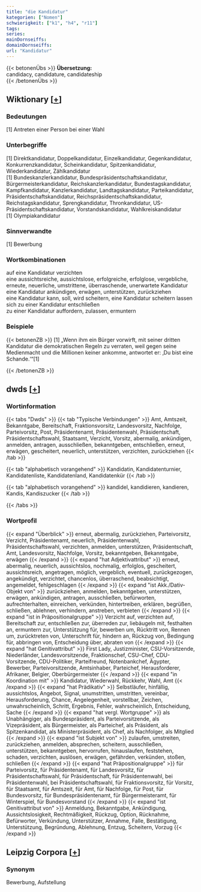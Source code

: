 ```yaml
---
title: "die Kandidatur"
kategorien: ["Nomen"]
schwierigkeit: ["k1", "h4", "r11"]
tags:
series:
mainDornseiffs:
domainDornseiffs:
url: "Kandidatur"
---
```


{{< betonenÜbs >}}
**Übersetzung:**  
candidacy, candidature, candidateship  
{{< /betonenÜbs >}}

## Wiktionary [[+](https://de.wiktionary.org/wiki/Kandidatur)]

### Bedeutungen
[1] Antreten einer Person bei einer Wahl  

### Unterbegriffe
[1] Direktkandidatur, Doppelkandidatur, Einzelkandidatur, Gegenkandidatur, Konkurrenzkandidatur, Scheinkandidatur, Spitzenkandidatur, Wiederkandidatur, Zählkandidatur  
[1] Bundeskanzlerkandidatur, Bundespräsidentschaftskandidatur, Bürgermeisterkandidatur, Reichskanzlerkandidatur, Bundestagskandidatur, Kampfkandidatur, Kanzlerkandidatur, Landtagskandidatur, Parteikandidatur, Präsidentschaftskandidatur, Reichspräsidentschaftskandidatur, Reichstagskandidatur, Sprengkandidatur, Thronkandidatur, US-Präsidentschaftskandidatur, Vorstandskandidatur, Wahlkreiskandidatur  
[1] Olympiakandidatur  

### Sinnverwandte
[1] Bewerbung  

### Wortkombinationen
auf eine Kandidatur verzichten  
eine aussichtsreiche, aussichtslose, erfolgreiche, erfolglose, vergebliche, erneute, neuerliche, umstrittene, überraschende, unerwartete Kandidatur  
eine Kandidatur ankündigen, erwägen, unterstützen, zurückziehen  
eine Kandidatur kann, soll, wird scheitern, eine Kandidatur scheitern lassen  
sich zu einer Kandidatur entschließen  
zu einer Kandidatur auffordern, zulassen, ermuntern  

### Beispiele
{{< betonenZB >}}
[1] „Wenn ihm ein Bürger vorwirft, mit seiner dritten Kandidatur die demokratischen Regeln zu verraten, weil gegen seine Medienmacht und die Millionen keiner ankomme, antwortet er: ‚Du bist eine Schande.‘“[1]  

{{< /betonenZB >}}


## dwds [[+](https://www.dwds.de/wb/Kandidatur)]

### Wortinformation
{{< tabs "Dwds" >}}
{{< tab "Typische Verbindungen" >}}
Amt, Amtszeit, Bekanntgabe, Bereitschaft, Fraktionsvorsitz, Landesvorsitz, Nachfolge, Parteivorsitz, Post, Präsidentenamt, Präsidentenwahl, Präsidentschaft, Präsidentschaftswahl, Staatsamt, Verzicht, Vorsitz, abermalig, ankündigen, anmelden, antragen, ausschließen, bekanntgeben, entschließen, erneut, erwägen, gescheitert, neuerlich, unterstützen, verzichten, zurückziehen
{{< /tab >}}

{{< tab "alphabetisch vorangehend" >}}
Kandidatin, Kandidatenturnier, Kandidatenliste, Kandidatenland, Kandidatenkür
{{< /tab >}}

{{< tab "alphabetisch vorangehend" >}}
kandidel, kandidieren, kandieren, Kandis, Kandiszucker
{{< /tab >}}

{{< /tabs >}}

### Wortprofil
{{< expand "Überblick" >}} erneut, abermalig, zurückziehen, Parteivorsitz, Verzicht, Präsidentenamt, neuerlich, Präsidentenwahl, Präsidentschaftswahl, verzichten, anmelden, unterstützen, Präsidentschaft, Amt, Landesvorsitz, Nachfolge, Vorsitz, bekanntgeben, Bekanntgabe, erwägen {{< /expand >}}
{{< expand "hat Adjektivattribut" >}} erneut, abermalig, neuerlich, aussichtslos, nochmalig, erfolglos, gescheitert, aussichtsreich, angetragen, möglich, vergeblich, eventuell, zurückgezogen, angekündigt, verzichtet, chancenlos, überraschend, beabsichtigt, angemeldet, fehlgeschlagen {{< /expand >}}
{{< expand "ist Akk./Dativ-Objekt von" >}} zurückziehen, anmelden, bekanntgeben, unterstützen, erwägen, ankündigen, antragen, ausschließen, befürworten, aufrechterhalten, einreichen, verkünden, hintertreiben, erklären, begrüßen, schließen, ablehnen, verhindern, anstreben, verbieten {{< /expand >}}
{{< expand "ist in Präpositionalgruppe" >}} Verzicht auf, verzichten auf, Bereitschaft zur, entschließen zur, überreden zur, liebäugeln mit, festhalten an, ermuntern zur, Unterstützung für, bewerben um, Rücktritt von, Rennen um, zurücktreten von, Unterschrift für, hindern an, Rückzug von, Bedingung für, abbringen von, Entscheidung über, abraten von {{< /expand >}}
{{< expand "hat Genitivattribut" >}} First Lady, Justizminister, CSU-Vorsitzende, Niederländer, Landesvorsitzende, Fraktionschef, CSU-Chef, CDU-Vorsitzende, CDU-Politiker, Parteifreund, Notenbankchef, Ägypter, Bewerber, Parteivorsitzende, Amtsinhaber, Parteichef, Herausforderer, Afrikaner, Belgier, Oberbürgermeister {{< /expand >}}
{{< expand "in Koordination mit" >}} Kandidatur, Wiederwahl, Rückkehr, Wahl, Amt {{< /expand >}}
{{< expand "hat Prädikativ" >}} Selbstläufer, hinfällig, aussichtslos, Angebot, Signal, unumstritten, umstritten, vereinbar, Herausforderung, Chance, Angelegenheit, vorstellbar, Zeichen, unwahrscheinlich, Schritt, Ergebnis, Fehler, wahrscheinlich, Entscheidung, Sache {{< /expand >}}
{{< expand "hat vergl. Wortgruppe" >}} als Unabhängiger, als Bundespräsident, als Parteivorsitzende, als Vizepräsident, als Bürgermeister, als Parteichef, als Präsident, als Spitzenkandidat, als Ministerpräsident, als Chef, als Nachfolger, als Mitglied {{< /expand >}}
{{< expand "ist Subjekt von" >}} zulaufen, umstreiten, zurückziehen, anmelden, absprechen, scheitern, ausschließen, unterstützen, bekanntgeben, hervorrufen, hinauslaufen, feststehen, schaden, verzichten, auslösen, erwägen, gefährden, verkünden, stoßen, schließen {{< /expand >}}
{{< expand "hat Präpositionalgruppe" >}} für Parteivorsitz, für Präsidentenamt, für Landesvorsitz, für Präsidentschaftswahl, für Präsidentschaft, für Präsidentenwahl, bei Präsidentenwahl, bei Präsidentschaftswahl, für Fraktionsvorsitz, für Vorsitz, für Staatsamt, für Amtszeit, für Amt, für Nachfolge, für Post, für Bundesvorsitz, für Bundespräsidentenamt, für Bürgermeisteramt, für Winterspiel, für Bundesvorstand {{< /expand >}}
{{< expand "ist Genitivattribut von" >}} Anmeldung, Bekanntgabe, Ankündigung, Aussichtslosigkeit, Rechtmäßigkeit, Rückzug, Option, Rücknahme, Befürworter, Verkündung, Unterstützer, Annahme, Falle, Bestätigung, Unterstützung, Begründung, Ablehnung, Entzug, Scheitern, Vorzug {{< /expand >}}

## Leipzig Corpora [[+](https://corpora.uni-leipzig.de/en/res?word=Kandidatur&corpusId=deu_newscrawl-public_2018)]


### Synonym
Bewerbung, Aufstellung


